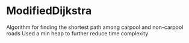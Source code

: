 # ModifiedDijkstra
Algorithm for finding the shortest path among carpool and non-carpool roads
Used a min heap to further reduce time complexity


